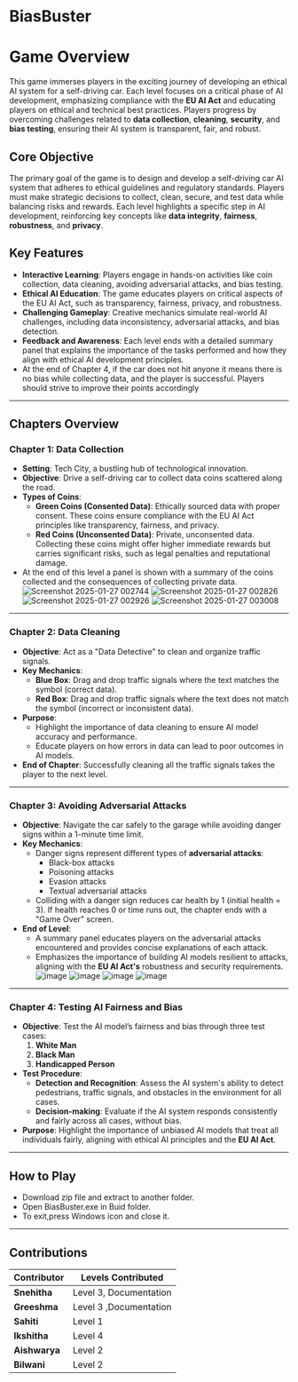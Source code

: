 # BiasBuster
# Game Overview

This game immerses players in the exciting journey of developing an ethical AI system for a self-driving car. Each level focuses on a critical phase of AI development, emphasizing compliance with the **EU AI Act** and educating players on ethical and technical best practices. Players progress by overcoming challenges related to **data collection**, **cleaning**, **security**, and **bias testing**, ensuring their AI system is transparent, fair, and robust.

## Core Objective

The primary goal of the game is to design and develop a self-driving car AI system that adheres to ethical guidelines and regulatory standards. Players must make strategic decisions to collect, clean, secure, and test data while balancing risks and rewards. Each level highlights a specific step in AI development, reinforcing key concepts like **data integrity**, **fairness**, **robustness**, and **privacy**.

## Key Features

- **Interactive Learning**: Players engage in hands-on activities like coin collection, data cleaning, avoiding adversarial attacks, and bias testing.
- **Ethical AI Education**: The game educates players on critical aspects of the EU AI Act, such as transparency, fairness, privacy, and robustness.
- **Challenging Gameplay**: Creative mechanics simulate real-world AI challenges, including data inconsistency, adversarial attacks, and bias detection.
- **Feedback and Awareness**: Each level ends with a detailed summary panel that explains the importance of the tasks performed and how they align with ethical AI development principles.
-  At the end of Chapter 4, if the car does not hit anyone it means there is no bias while collecting data, and the player is successful. Players should strive to improve their points 
  accordingly

---

## Chapters Overview

### Chapter 1: Data Collection

- **Setting**: Tech City, a bustling hub of technological innovation.
- **Objective**: Drive a self-driving car to collect data coins scattered along the road.
- **Types of Coins**:
  - **Green Coins (Consented Data)**: Ethically sourced data with proper consent. These coins ensure compliance with the EU AI Act principles like transparency, fairness, and privacy.
  - **Red Coins (Unconsented Data)**: Private, unconsented data. Collecting these coins might offer higher immediate rewards but carries significant risks, such as legal penalties and reputational damage.
- At the end of this level a panel is shown with a summary of the coins collected and the consequences of collecting private data.
    ![Screenshot 2025-01-27 002744](https://github.com/user-attachments/assets/db4561dd-456c-4178-82fa-fe7b313f1f9a)
    ![Screenshot 2025-01-27 002826](https://github.com/user-attachments/assets/84ebe6c5-febd-401d-9e81-710a5f5b9ffd)
    ![Screenshot 2025-01-27 002926](https://github.com/user-attachments/assets/97f9d126-251b-436e-8d15-ead101b506b0)
    ![Screenshot 2025-01-27 003008](https://github.com/user-attachments/assets/a5900bc4-9c13-49cb-b1fc-9e0b6430a872)









---

### Chapter 2: Data Cleaning

- **Objective**: Act as a "Data Detective" to clean and organize traffic signals.
- **Key Mechanics**:
  - **Blue Box**: Drag and drop traffic signals where the text matches the symbol (correct data).
  - **Red Box**: Drag and drop traffic signals where the text does not match the symbol (incorrect or inconsistent data).
- **Purpose**:
  - Highlight the importance of data cleaning to ensure AI model accuracy and performance.
  - Educate players on how errors in data can lead to poor outcomes in AI models.
- **End of Chapter**: Successfully cleaning all the traffic signals takes the player to the next level.

---

### Chapter 3: Avoiding Adversarial Attacks

- **Objective**: Navigate the car safely to the garage while avoiding danger signs within a 1-minute time limit.
- **Key Mechanics**:
  - Danger signs represent different types of **adversarial attacks**:
    - Black-box attacks
    - Poisoning attacks
    - Evasion attacks
    - Textual adversarial attacks
  - Colliding with a danger sign reduces car health by 1 (initial health = 3). If health reaches 0 or time runs out, the chapter ends with a "Game Over" screen.
- **End of Level**:
  - A summary panel educates players on the adversarial attacks encountered and provides concise explanations of each attack.
  - Emphasizes the importance of building AI models resilient to attacks, aligning with the **EU AI Act's** robustness and security requirements.
![image](https://github.com/user-attachments/assets/171e8676-cfb7-46f5-bbfa-9a46112144b9)
![image](https://github.com/user-attachments/assets/4b32f2de-967a-49d0-a588-220128597b16)
![image](https://github.com/user-attachments/assets/43f36ccd-9733-4387-883d-ea0a9b42dcde)
![image](https://github.com/user-attachments/assets/3e39c0be-f70d-4f07-ac47-cbd0de0bcb41)
---

### Chapter 4: Testing AI Fairness and Bias

- **Objective**: Test the AI model’s fairness and bias through three test cases:
  1. **White Man**
  2. **Black Man**
  3. **Handicapped Person**
- **Test Procedure**:
  - **Detection and Recognition**: Assess the AI system's ability to detect pedestrians, traffic signals, and obstacles in the environment for all cases.
  - **Decision-making**: Evaluate if the AI system responds consistently and fairly across all cases, without bias.
- **Purpose**: Highlight the importance of unbiased AI models that treat all individuals fairly, aligning with ethical AI principles and the **EU AI Act**.

---
## How to Play

- Download zip file and extract to another folder.
- Open BiasBuster.exe in Buid folder.
- To exit,press Windows icon and close it.
---

## Contributions

| Contributor        | Levels Contributed |         
|--------------------|--------------------|
| **Snehitha**       | Level 3, Documentation          | 
| **Greeshma**       | Level 3 ,Documentation          | 
| **Sahiti**         | Level 1 |                             
| **Ikshitha**       |  Level 4  |                             
| **Aishwarya**      | Level 2           |                             
| **Bilwani**        | Level 2           |                             

